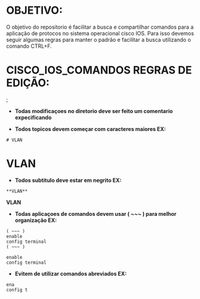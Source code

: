 # OBJETIVO:
O objetivo do repositorio é facilitar a busca e compartilhar comandos para a aplicação de protocos no sistema operacional cisco IOS. Para isso devemos seguir algumas regras para manter o padrão e facilitar a busca utilizando o comando CTRL+F.

# CISCO_IOS_COMANDOS REGRAS DE EDIÇÃO:
;
- **Todas modificaçoes no diretorio deve ser feito um comentario expecificando**

- **Todos topicos devem começar com caracteres maiores EX:**
~~~
# VLAN
~~~~
# VLAN

- **Todos subtitulo deve estar em negrito EX:**
~~~
**VLAN**
~~~
**VLAN**

- **Todas aplicaçoes de comandos devem usar ( ~~~ ) para melhor organização EX:**

~~~
( ~~~ )
enable
config terminal
( ~~~ )
~~~
~~~~
enable
config terminal
~~~~

- **Evitem de utilizar comandos abreviados EX:**
~~~~
ena
config t
~~~~
